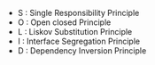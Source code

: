 - S : Single Responsibility Principle
- O : Open closed Principle
- L : Liskov Substitution Principle
- I : Interface Segregation Principle
- D : Dependency Inversion Principle
